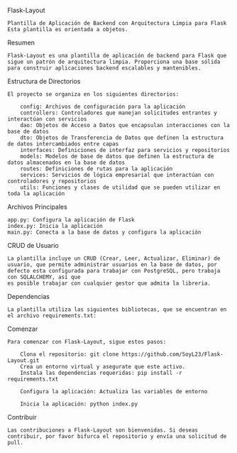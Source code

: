 Flask-Layout

    Plantilla de Aplicación de Backend con Arquitectura Limpia para Flask
    Esta plantilla es orientada a objetos.

Resumen

    Flask-Layout es una plantilla de aplicación de backend para Flask que sigue un patrón de arquitectura limpia. Proporciona una base sólida para construir aplicaciones backend escalables y mantenibles.

Estructura de Directorios

    El proyecto se organiza en los siguientes directorios:

        config: Archivos de configuración para la aplicación
        controllers: Controladores que manejan solicitudes entrantes y interactúan con servicios
        dao: Objetos de Acceso a Datos que encapsulan interacciones con la base de datos
        dto: Objetos de Transferencia de Datos que definen la estructura de datos intercambiados entre capas
        interfaces: Definiciones de interfaz para servicios y repositorios
        models: Modelos de base de datos que definen la estructura de datos almacenados en la base de datos
        routes: Definiciones de rutas para la aplicación
        services: Servicios de lógica empresarial que interactúan con controladores y repositorios
        utils: Funciones y clases de utilidad que se pueden utilizar en toda la aplicación

Archivos Principales

    app.py: Configura la aplicación de Flask
    index.py: Inicia la aplicación
    main.py: Conecta a la base de datos y configura la aplicación

CRUD de Usuario

    La plantilla incluye un CRUD (Crear, Leer, Actualizar, Eliminar) de usuario, que permite administrar usuarios en la base de datos, por defecto esta configurada para trabajar con PostgreSQL, pero trabaja con SQLALCHEMY, así que
    es posible trabajar con cualquier gestor que admita la libreria.

Dependencias

    La plantilla utiliza las siguientes bibliotecas, que se encuentran en el archivo requirements.txt:

Comenzar

    Para comenzar con Flask-Layout, sigue estos pasos:

        Clona el repositorio: git clone https://github.com/SoyL23/Flask-Layout.git
        Crea un entorno virtual y asegurate que este activo.
        Instala las dependencias requeridas: pip install -r requirements.txt

        Configura la aplicación: Actualiza las variables de entorno

        Inicia la aplicación: python index.py

Contribuir

    Las contribuciones a Flask-Layout son bienvenidas. Si deseas contribuir, por favor bifurca el repositorio y envía una solicitud de pull.
